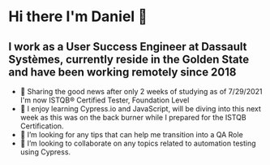# Hi there I'm Daniel 👋
  
  ## I work as a User Success Engineer at Dassault Systèmes, currently reside in the Golden State and have been working remotely since 2018
- 🤟 Sharing the good news after only 2 weeks of studying as of 7/29/2021 I'm now ISTQB® Certified Tester, Foundation Level
- 🧠 I enjoy learning Cypress.io and JavaScript, will be diving into this next week as this was on the back burner while I prepared for the ISTQB Certification.
- 🤔 I’m looking for any tips that can help me transition into a QA Role
- 🤙 I’m looking to collaborate on any topics related to automation testing using Cypress.

